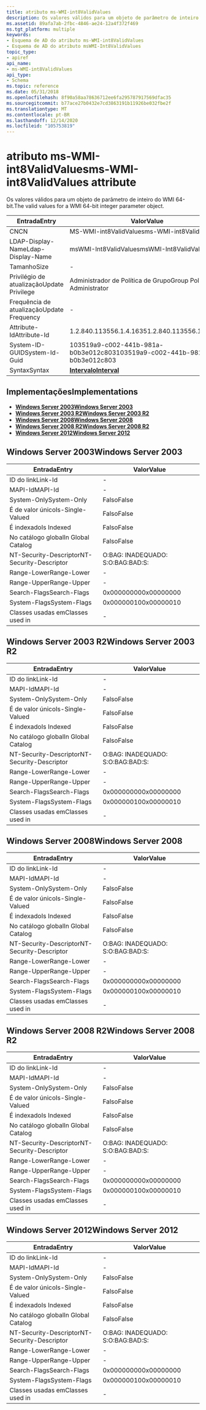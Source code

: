 ```yaml
---
title: atributo ms-WMI-int8ValidValues
description: Os valores válidos para um objeto de parâmetro de inteiro do WMI 64-bit.
ms.assetid: 89afa7ab-2fbc-4846-ae24-12a4f372f469
ms.tgt_platform: multiple
keywords:
- Esquema de AD do atributo ms-WMI-int8ValidValues
- Esquema de AD do atributo msWMI-Int8ValidValues
topic_type:
- apiref
api_name:
- ms-WMI-int8ValidValues
api_type:
- Schema
ms.topic: reference
ms.date: 05/31/2018
ms.openlocfilehash: 8f90a58aa78636712ee6fa295787917569dfac35
ms.sourcegitcommit: b77ace27b0432e7cd3863191b11926be032fbe2f
ms.translationtype: MT
ms.contentlocale: pt-BR
ms.lasthandoff: 12/14/2020
ms.locfileid: "105753819"
---
```

# <a name="ms-wmi-int8validvalues-attribute"></a><span data-ttu-id="e6d4e-105">atributo ms-WMI-int8ValidValues</span><span class="sxs-lookup"><span data-stu-id="e6d4e-105">ms-WMI-int8ValidValues attribute</span></span>

<span data-ttu-id="e6d4e-106">Os valores válidos para um objeto de parâmetro de inteiro do WMI 64-bit.</span><span class="sxs-lookup"><span data-stu-id="e6d4e-106">The valid values for a WMI 64-bit integer parameter object.</span></span>



| <span data-ttu-id="e6d4e-107">Entrada</span><span class="sxs-lookup"><span data-stu-id="e6d4e-107">Entry</span></span> | <span data-ttu-id="e6d4e-108">Valor</span><span class="sxs-lookup"><span data-stu-id="e6d4e-108">Value</span></span> |
|-------------------|--------------------------------------|
| <span data-ttu-id="e6d4e-109">CN</span><span class="sxs-lookup"><span data-stu-id="e6d4e-109">CN</span></span>                | <span data-ttu-id="e6d4e-110">MS-WMI-int8ValidValues</span><span class="sxs-lookup"><span data-stu-id="e6d4e-110">ms-WMI-int8ValidValues</span></span>               |
| <span data-ttu-id="e6d4e-111">LDAP-Display-Name</span><span class="sxs-lookup"><span data-stu-id="e6d4e-111">Ldap-Display-Name</span></span> | <span data-ttu-id="e6d4e-112">msWMI-Int8ValidValues</span><span class="sxs-lookup"><span data-stu-id="e6d4e-112">msWMI-Int8ValidValues</span></span>                |
| <span data-ttu-id="e6d4e-113">Tamanho</span><span class="sxs-lookup"><span data-stu-id="e6d4e-113">Size</span></span>              | \-                                   |
| <span data-ttu-id="e6d4e-114">Privilégio de atualização</span><span class="sxs-lookup"><span data-stu-id="e6d4e-114">Update Privilege</span></span>  | <span data-ttu-id="e6d4e-115">Administrador de Política de Grupo</span><span class="sxs-lookup"><span data-stu-id="e6d4e-115">Group Policy Administrator</span></span>           |
| <span data-ttu-id="e6d4e-116">Frequência de atualização</span><span class="sxs-lookup"><span data-stu-id="e6d4e-116">Update Frequency</span></span>  | \-                                   |
| <span data-ttu-id="e6d4e-117">Attribute-Id</span><span class="sxs-lookup"><span data-stu-id="e6d4e-117">Attribute-Id</span></span>      | <span data-ttu-id="e6d4e-118">1.2.840.113556.1.4.1635</span><span class="sxs-lookup"><span data-stu-id="e6d4e-118">1.2.840.113556.1.4.1635</span></span>              |
| <span data-ttu-id="e6d4e-119">System-ID-GUID</span><span class="sxs-lookup"><span data-stu-id="e6d4e-119">System-Id-Guid</span></span>    | <span data-ttu-id="e6d4e-120">103519a9-c002-441b-981a-b0b3e012c803</span><span class="sxs-lookup"><span data-stu-id="e6d4e-120">103519a9-c002-441b-981a-b0b3e012c803</span></span> |
| <span data-ttu-id="e6d4e-121">Syntax</span><span class="sxs-lookup"><span data-stu-id="e6d4e-121">Syntax</span></span>            | [<span data-ttu-id="e6d4e-122">**Intervalo**</span><span class="sxs-lookup"><span data-stu-id="e6d4e-122">**Interval**</span></span>](s-interval.md)       |



## <a name="implementations"></a><span data-ttu-id="e6d4e-123">Implementações</span><span class="sxs-lookup"><span data-stu-id="e6d4e-123">Implementations</span></span>

-   [<span data-ttu-id="e6d4e-124">**Windows Server 2003**</span><span class="sxs-lookup"><span data-stu-id="e6d4e-124">**Windows Server 2003**</span></span>](#windows-server-2003)
-   [<span data-ttu-id="e6d4e-125">**Windows Server 2003 R2**</span><span class="sxs-lookup"><span data-stu-id="e6d4e-125">**Windows Server 2003 R2**</span></span>](#windows-server-2003-r2)
-   [<span data-ttu-id="e6d4e-126">**Windows Server 2008**</span><span class="sxs-lookup"><span data-stu-id="e6d4e-126">**Windows Server 2008**</span></span>](#windows-server-2008)
-   [<span data-ttu-id="e6d4e-127">**Windows Server 2008 R2**</span><span class="sxs-lookup"><span data-stu-id="e6d4e-127">**Windows Server 2008 R2**</span></span>](#windows-server-2008-r2)
-   [<span data-ttu-id="e6d4e-128">**Windows Server 2012**</span><span class="sxs-lookup"><span data-stu-id="e6d4e-128">**Windows Server 2012**</span></span>](#windows-server-2012)

## <a name="windows-server-2003"></a><span data-ttu-id="e6d4e-129">Windows Server 2003</span><span class="sxs-lookup"><span data-stu-id="e6d4e-129">Windows Server 2003</span></span>



| <span data-ttu-id="e6d4e-130">Entrada</span><span class="sxs-lookup"><span data-stu-id="e6d4e-130">Entry</span></span> | <span data-ttu-id="e6d4e-131">Valor</span><span class="sxs-lookup"><span data-stu-id="e6d4e-131">Value</span></span> |
|------------------------|--------------|
| <span data-ttu-id="e6d4e-132">ID do link</span><span class="sxs-lookup"><span data-stu-id="e6d4e-132">Link-Id</span></span>                | \-           |
| <span data-ttu-id="e6d4e-133">MAPI-Id</span><span class="sxs-lookup"><span data-stu-id="e6d4e-133">MAPI-Id</span></span>                | \-           |
| <span data-ttu-id="e6d4e-134">System-Only</span><span class="sxs-lookup"><span data-stu-id="e6d4e-134">System-Only</span></span>            | <span data-ttu-id="e6d4e-135">Falso</span><span class="sxs-lookup"><span data-stu-id="e6d4e-135">False</span></span>        |
| <span data-ttu-id="e6d4e-136">É de valor único</span><span class="sxs-lookup"><span data-stu-id="e6d4e-136">Is-Single-Valued</span></span>       | <span data-ttu-id="e6d4e-137">Falso</span><span class="sxs-lookup"><span data-stu-id="e6d4e-137">False</span></span>        |
| <span data-ttu-id="e6d4e-138">É indexado</span><span class="sxs-lookup"><span data-stu-id="e6d4e-138">Is Indexed</span></span>             | <span data-ttu-id="e6d4e-139">Falso</span><span class="sxs-lookup"><span data-stu-id="e6d4e-139">False</span></span>        |
| <span data-ttu-id="e6d4e-140">No catálogo global</span><span class="sxs-lookup"><span data-stu-id="e6d4e-140">In Global Catalog</span></span>      | <span data-ttu-id="e6d4e-141">Falso</span><span class="sxs-lookup"><span data-stu-id="e6d4e-141">False</span></span>        |
| <span data-ttu-id="e6d4e-142">NT-Security-Descriptor</span><span class="sxs-lookup"><span data-stu-id="e6d4e-142">NT-Security-Descriptor</span></span> | <span data-ttu-id="e6d4e-143">O:BAG: INADEQUADO: S:</span><span class="sxs-lookup"><span data-stu-id="e6d4e-143">O:BAG:BAD:S:</span></span> |
| <span data-ttu-id="e6d4e-144">Range-Lower</span><span class="sxs-lookup"><span data-stu-id="e6d4e-144">Range-Lower</span></span>            | \-           |
| <span data-ttu-id="e6d4e-145">Range-Upper</span><span class="sxs-lookup"><span data-stu-id="e6d4e-145">Range-Upper</span></span>            | \-           |
| <span data-ttu-id="e6d4e-146">Search-Flags</span><span class="sxs-lookup"><span data-stu-id="e6d4e-146">Search-Flags</span></span>           | <span data-ttu-id="e6d4e-147">0x00000000</span><span class="sxs-lookup"><span data-stu-id="e6d4e-147">0x00000000</span></span>   |
| <span data-ttu-id="e6d4e-148">System-Flags</span><span class="sxs-lookup"><span data-stu-id="e6d4e-148">System-Flags</span></span>           | <span data-ttu-id="e6d4e-149">0x00000010</span><span class="sxs-lookup"><span data-stu-id="e6d4e-149">0x00000010</span></span>   |
| <span data-ttu-id="e6d4e-150">Classes usadas em</span><span class="sxs-lookup"><span data-stu-id="e6d4e-150">Classes used in</span></span>        | \-           |



## <a name="windows-server-2003-r2"></a><span data-ttu-id="e6d4e-151">Windows Server 2003 R2</span><span class="sxs-lookup"><span data-stu-id="e6d4e-151">Windows Server 2003 R2</span></span>



| <span data-ttu-id="e6d4e-152">Entrada</span><span class="sxs-lookup"><span data-stu-id="e6d4e-152">Entry</span></span> | <span data-ttu-id="e6d4e-153">Valor</span><span class="sxs-lookup"><span data-stu-id="e6d4e-153">Value</span></span> |
|------------------------|--------------|
| <span data-ttu-id="e6d4e-154">ID do link</span><span class="sxs-lookup"><span data-stu-id="e6d4e-154">Link-Id</span></span>                | \-           |
| <span data-ttu-id="e6d4e-155">MAPI-Id</span><span class="sxs-lookup"><span data-stu-id="e6d4e-155">MAPI-Id</span></span>                | \-           |
| <span data-ttu-id="e6d4e-156">System-Only</span><span class="sxs-lookup"><span data-stu-id="e6d4e-156">System-Only</span></span>            | <span data-ttu-id="e6d4e-157">Falso</span><span class="sxs-lookup"><span data-stu-id="e6d4e-157">False</span></span>        |
| <span data-ttu-id="e6d4e-158">É de valor único</span><span class="sxs-lookup"><span data-stu-id="e6d4e-158">Is-Single-Valued</span></span>       | <span data-ttu-id="e6d4e-159">Falso</span><span class="sxs-lookup"><span data-stu-id="e6d4e-159">False</span></span>        |
| <span data-ttu-id="e6d4e-160">É indexado</span><span class="sxs-lookup"><span data-stu-id="e6d4e-160">Is Indexed</span></span>             | <span data-ttu-id="e6d4e-161">Falso</span><span class="sxs-lookup"><span data-stu-id="e6d4e-161">False</span></span>        |
| <span data-ttu-id="e6d4e-162">No catálogo global</span><span class="sxs-lookup"><span data-stu-id="e6d4e-162">In Global Catalog</span></span>      | <span data-ttu-id="e6d4e-163">Falso</span><span class="sxs-lookup"><span data-stu-id="e6d4e-163">False</span></span>        |
| <span data-ttu-id="e6d4e-164">NT-Security-Descriptor</span><span class="sxs-lookup"><span data-stu-id="e6d4e-164">NT-Security-Descriptor</span></span> | <span data-ttu-id="e6d4e-165">O:BAG: INADEQUADO: S:</span><span class="sxs-lookup"><span data-stu-id="e6d4e-165">O:BAG:BAD:S:</span></span> |
| <span data-ttu-id="e6d4e-166">Range-Lower</span><span class="sxs-lookup"><span data-stu-id="e6d4e-166">Range-Lower</span></span>            | \-           |
| <span data-ttu-id="e6d4e-167">Range-Upper</span><span class="sxs-lookup"><span data-stu-id="e6d4e-167">Range-Upper</span></span>            | \-           |
| <span data-ttu-id="e6d4e-168">Search-Flags</span><span class="sxs-lookup"><span data-stu-id="e6d4e-168">Search-Flags</span></span>           | <span data-ttu-id="e6d4e-169">0x00000000</span><span class="sxs-lookup"><span data-stu-id="e6d4e-169">0x00000000</span></span>   |
| <span data-ttu-id="e6d4e-170">System-Flags</span><span class="sxs-lookup"><span data-stu-id="e6d4e-170">System-Flags</span></span>           | <span data-ttu-id="e6d4e-171">0x00000010</span><span class="sxs-lookup"><span data-stu-id="e6d4e-171">0x00000010</span></span>   |
| <span data-ttu-id="e6d4e-172">Classes usadas em</span><span class="sxs-lookup"><span data-stu-id="e6d4e-172">Classes used in</span></span>        | \-           |



## <a name="windows-server-2008"></a><span data-ttu-id="e6d4e-173">Windows Server 2008</span><span class="sxs-lookup"><span data-stu-id="e6d4e-173">Windows Server 2008</span></span>



| <span data-ttu-id="e6d4e-174">Entrada</span><span class="sxs-lookup"><span data-stu-id="e6d4e-174">Entry</span></span> | <span data-ttu-id="e6d4e-175">Valor</span><span class="sxs-lookup"><span data-stu-id="e6d4e-175">Value</span></span> |
|------------------------|--------------|
| <span data-ttu-id="e6d4e-176">ID do link</span><span class="sxs-lookup"><span data-stu-id="e6d4e-176">Link-Id</span></span>                | \-           |
| <span data-ttu-id="e6d4e-177">MAPI-Id</span><span class="sxs-lookup"><span data-stu-id="e6d4e-177">MAPI-Id</span></span>                | \-           |
| <span data-ttu-id="e6d4e-178">System-Only</span><span class="sxs-lookup"><span data-stu-id="e6d4e-178">System-Only</span></span>            | <span data-ttu-id="e6d4e-179">Falso</span><span class="sxs-lookup"><span data-stu-id="e6d4e-179">False</span></span>        |
| <span data-ttu-id="e6d4e-180">É de valor único</span><span class="sxs-lookup"><span data-stu-id="e6d4e-180">Is-Single-Valued</span></span>       | <span data-ttu-id="e6d4e-181">Falso</span><span class="sxs-lookup"><span data-stu-id="e6d4e-181">False</span></span>        |
| <span data-ttu-id="e6d4e-182">É indexado</span><span class="sxs-lookup"><span data-stu-id="e6d4e-182">Is Indexed</span></span>             | <span data-ttu-id="e6d4e-183">Falso</span><span class="sxs-lookup"><span data-stu-id="e6d4e-183">False</span></span>        |
| <span data-ttu-id="e6d4e-184">No catálogo global</span><span class="sxs-lookup"><span data-stu-id="e6d4e-184">In Global Catalog</span></span>      | <span data-ttu-id="e6d4e-185">Falso</span><span class="sxs-lookup"><span data-stu-id="e6d4e-185">False</span></span>        |
| <span data-ttu-id="e6d4e-186">NT-Security-Descriptor</span><span class="sxs-lookup"><span data-stu-id="e6d4e-186">NT-Security-Descriptor</span></span> | <span data-ttu-id="e6d4e-187">O:BAG: INADEQUADO: S:</span><span class="sxs-lookup"><span data-stu-id="e6d4e-187">O:BAG:BAD:S:</span></span> |
| <span data-ttu-id="e6d4e-188">Range-Lower</span><span class="sxs-lookup"><span data-stu-id="e6d4e-188">Range-Lower</span></span>            | \-           |
| <span data-ttu-id="e6d4e-189">Range-Upper</span><span class="sxs-lookup"><span data-stu-id="e6d4e-189">Range-Upper</span></span>            | \-           |
| <span data-ttu-id="e6d4e-190">Search-Flags</span><span class="sxs-lookup"><span data-stu-id="e6d4e-190">Search-Flags</span></span>           | <span data-ttu-id="e6d4e-191">0x00000000</span><span class="sxs-lookup"><span data-stu-id="e6d4e-191">0x00000000</span></span>   |
| <span data-ttu-id="e6d4e-192">System-Flags</span><span class="sxs-lookup"><span data-stu-id="e6d4e-192">System-Flags</span></span>           | <span data-ttu-id="e6d4e-193">0x00000010</span><span class="sxs-lookup"><span data-stu-id="e6d4e-193">0x00000010</span></span>   |
| <span data-ttu-id="e6d4e-194">Classes usadas em</span><span class="sxs-lookup"><span data-stu-id="e6d4e-194">Classes used in</span></span>        | \-           |



## <a name="windows-server-2008-r2"></a><span data-ttu-id="e6d4e-195">Windows Server 2008 R2</span><span class="sxs-lookup"><span data-stu-id="e6d4e-195">Windows Server 2008 R2</span></span>



| <span data-ttu-id="e6d4e-196">Entrada</span><span class="sxs-lookup"><span data-stu-id="e6d4e-196">Entry</span></span> | <span data-ttu-id="e6d4e-197">Valor</span><span class="sxs-lookup"><span data-stu-id="e6d4e-197">Value</span></span> |
|------------------------|--------------|
| <span data-ttu-id="e6d4e-198">ID do link</span><span class="sxs-lookup"><span data-stu-id="e6d4e-198">Link-Id</span></span>                | \-           |
| <span data-ttu-id="e6d4e-199">MAPI-Id</span><span class="sxs-lookup"><span data-stu-id="e6d4e-199">MAPI-Id</span></span>                | \-           |
| <span data-ttu-id="e6d4e-200">System-Only</span><span class="sxs-lookup"><span data-stu-id="e6d4e-200">System-Only</span></span>            | <span data-ttu-id="e6d4e-201">Falso</span><span class="sxs-lookup"><span data-stu-id="e6d4e-201">False</span></span>        |
| <span data-ttu-id="e6d4e-202">É de valor único</span><span class="sxs-lookup"><span data-stu-id="e6d4e-202">Is-Single-Valued</span></span>       | <span data-ttu-id="e6d4e-203">Falso</span><span class="sxs-lookup"><span data-stu-id="e6d4e-203">False</span></span>        |
| <span data-ttu-id="e6d4e-204">É indexado</span><span class="sxs-lookup"><span data-stu-id="e6d4e-204">Is Indexed</span></span>             | <span data-ttu-id="e6d4e-205">Falso</span><span class="sxs-lookup"><span data-stu-id="e6d4e-205">False</span></span>        |
| <span data-ttu-id="e6d4e-206">No catálogo global</span><span class="sxs-lookup"><span data-stu-id="e6d4e-206">In Global Catalog</span></span>      | <span data-ttu-id="e6d4e-207">Falso</span><span class="sxs-lookup"><span data-stu-id="e6d4e-207">False</span></span>        |
| <span data-ttu-id="e6d4e-208">NT-Security-Descriptor</span><span class="sxs-lookup"><span data-stu-id="e6d4e-208">NT-Security-Descriptor</span></span> | <span data-ttu-id="e6d4e-209">O:BAG: INADEQUADO: S:</span><span class="sxs-lookup"><span data-stu-id="e6d4e-209">O:BAG:BAD:S:</span></span> |
| <span data-ttu-id="e6d4e-210">Range-Lower</span><span class="sxs-lookup"><span data-stu-id="e6d4e-210">Range-Lower</span></span>            | \-           |
| <span data-ttu-id="e6d4e-211">Range-Upper</span><span class="sxs-lookup"><span data-stu-id="e6d4e-211">Range-Upper</span></span>            | \-           |
| <span data-ttu-id="e6d4e-212">Search-Flags</span><span class="sxs-lookup"><span data-stu-id="e6d4e-212">Search-Flags</span></span>           | <span data-ttu-id="e6d4e-213">0x00000000</span><span class="sxs-lookup"><span data-stu-id="e6d4e-213">0x00000000</span></span>   |
| <span data-ttu-id="e6d4e-214">System-Flags</span><span class="sxs-lookup"><span data-stu-id="e6d4e-214">System-Flags</span></span>           | <span data-ttu-id="e6d4e-215">0x00000010</span><span class="sxs-lookup"><span data-stu-id="e6d4e-215">0x00000010</span></span>   |
| <span data-ttu-id="e6d4e-216">Classes usadas em</span><span class="sxs-lookup"><span data-stu-id="e6d4e-216">Classes used in</span></span>        | \-           |



## <a name="windows-server-2012"></a><span data-ttu-id="e6d4e-217">Windows Server 2012</span><span class="sxs-lookup"><span data-stu-id="e6d4e-217">Windows Server 2012</span></span>



| <span data-ttu-id="e6d4e-218">Entrada</span><span class="sxs-lookup"><span data-stu-id="e6d4e-218">Entry</span></span> | <span data-ttu-id="e6d4e-219">Valor</span><span class="sxs-lookup"><span data-stu-id="e6d4e-219">Value</span></span> |
|------------------------|--------------|
| <span data-ttu-id="e6d4e-220">ID do link</span><span class="sxs-lookup"><span data-stu-id="e6d4e-220">Link-Id</span></span>                | \-           |
| <span data-ttu-id="e6d4e-221">MAPI-Id</span><span class="sxs-lookup"><span data-stu-id="e6d4e-221">MAPI-Id</span></span>                | \-           |
| <span data-ttu-id="e6d4e-222">System-Only</span><span class="sxs-lookup"><span data-stu-id="e6d4e-222">System-Only</span></span>            | <span data-ttu-id="e6d4e-223">Falso</span><span class="sxs-lookup"><span data-stu-id="e6d4e-223">False</span></span>        |
| <span data-ttu-id="e6d4e-224">É de valor único</span><span class="sxs-lookup"><span data-stu-id="e6d4e-224">Is-Single-Valued</span></span>       | <span data-ttu-id="e6d4e-225">Falso</span><span class="sxs-lookup"><span data-stu-id="e6d4e-225">False</span></span>        |
| <span data-ttu-id="e6d4e-226">É indexado</span><span class="sxs-lookup"><span data-stu-id="e6d4e-226">Is Indexed</span></span>             | <span data-ttu-id="e6d4e-227">Falso</span><span class="sxs-lookup"><span data-stu-id="e6d4e-227">False</span></span>        |
| <span data-ttu-id="e6d4e-228">No catálogo global</span><span class="sxs-lookup"><span data-stu-id="e6d4e-228">In Global Catalog</span></span>      | <span data-ttu-id="e6d4e-229">Falso</span><span class="sxs-lookup"><span data-stu-id="e6d4e-229">False</span></span>        |
| <span data-ttu-id="e6d4e-230">NT-Security-Descriptor</span><span class="sxs-lookup"><span data-stu-id="e6d4e-230">NT-Security-Descriptor</span></span> | <span data-ttu-id="e6d4e-231">O:BAG: INADEQUADO: S:</span><span class="sxs-lookup"><span data-stu-id="e6d4e-231">O:BAG:BAD:S:</span></span> |
| <span data-ttu-id="e6d4e-232">Range-Lower</span><span class="sxs-lookup"><span data-stu-id="e6d4e-232">Range-Lower</span></span>            | \-           |
| <span data-ttu-id="e6d4e-233">Range-Upper</span><span class="sxs-lookup"><span data-stu-id="e6d4e-233">Range-Upper</span></span>            | \-           |
| <span data-ttu-id="e6d4e-234">Search-Flags</span><span class="sxs-lookup"><span data-stu-id="e6d4e-234">Search-Flags</span></span>           | <span data-ttu-id="e6d4e-235">0x00000000</span><span class="sxs-lookup"><span data-stu-id="e6d4e-235">0x00000000</span></span>   |
| <span data-ttu-id="e6d4e-236">System-Flags</span><span class="sxs-lookup"><span data-stu-id="e6d4e-236">System-Flags</span></span>           | <span data-ttu-id="e6d4e-237">0x00000010</span><span class="sxs-lookup"><span data-stu-id="e6d4e-237">0x00000010</span></span>   |
| <span data-ttu-id="e6d4e-238">Classes usadas em</span><span class="sxs-lookup"><span data-stu-id="e6d4e-238">Classes used in</span></span>        | \-           |



 

 




